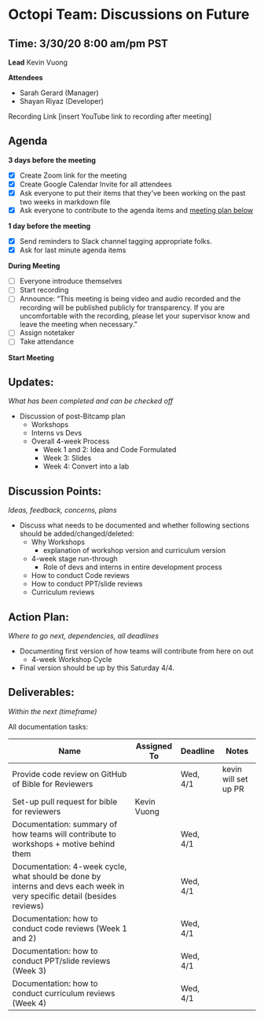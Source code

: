 # Octopi Team: Discussions on Future
## Time: 3/30/20 8:00 am/pm PST

**Lead**
Kevin Vuong

**Attendees**

* Sarah Gerard (Manager)
* Shayan Riyaz (Developer)

Recording Link
[insert YouTube link to recording after meeting]

## Agenda
**3 days before the meeting**
- [x] Create Zoom link for the meeting
- [x] Create Google Calendar Invite for all attendees
- [x] Ask everyone to put their items that they've been working on the past two weeks in markdown file
- [x] Ask everyone to contribute to the agenda items and [meeting plan below](https://github.com/shreyagupta98/people/blob/master/meeting_template.md#updates)

**1 day before the meeting**
- [x] Send reminders to Slack channel tagging appropriate folks. 
- [x] Ask for last minute agenda items

**During Meeting**
- [ ] Everyone introduce themselves
- [ ] Start recording
- [ ] Announce:
“This meeting is being video and audio recorded and the recording will be published publicly for transparency. If you are uncomfortable with the recording, please let your supervisor know and leave the meeting when necessary.”
- [ ] Assign notetaker
- [ ] Take attendance

**Start Meeting**

## Updates:
*What has been completed and can be checked off*

- Discussion of post-Bitcamp plan
  - Workshops
  - Interns vs Devs
  - Overall 4-week Process
    - Week 1 and 2: Idea and Code Formulated
    - Week 3: Slides
    - Week 4: Convert into a lab

## Discussion Points:
*Ideas, feedback, concerns, plans*
* Discuss what needs to be documented and whether following sections should be added/changed/deleted:
  - Why Workshops
    - explanation of workshop version and curriculum version
  - 4-week stage run-through 
    - Role of devs and interns in entire development process
  - How to conduct Code reviews
  - How to conduct PPT/slide reviews
  - Curriculum reviews 

## Action Plan:
*Where to go next, dependencies, all deadlines*
* Documenting first version of how teams will contribute from here on out
  *  4-week Workshop Cycle
* Final version should be up by this Saturday 4/4.

## Deliverables:
*Within the next (timeframe)*

All documentation tasks:

Name  | Assigned To | Deadline | Notes
------|-------------|----------|------
 Provide code review on GitHub of Bible for Reviewers         |             | Wed, 4/1 | kevin will set up PR 
 Set-up pull request for bible for reviewers                  | Kevin Vuong |          |  
 Documentation: summary of how teams will contribute to workshops + motive behind them |             | Wed, 4/1 |  
 Documentation: 4-week cycle, what should be done by interns and devs each week in very specific detail (besides reviews) |             | Wed, 4/1 |  
 Documentation: how to conduct code reviews (Week 1 and 2)    |             | Wed, 4/1 |  
 Documentation: how to conduct PPT/slide reviews (Week 3)     |             | Wed, 4/1 |  
 Documentation: how to conduct curriculum reviews (Week 4)    |             | Wed, 4/1 |  
